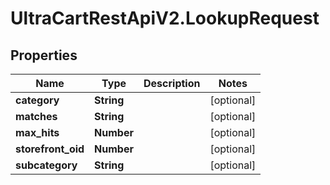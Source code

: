 # UltraCartRestApiV2.LookupRequest

## Properties
Name | Type | Description | Notes
------------ | ------------- | ------------- | -------------
**category** | **String** |  | [optional] 
**matches** | **String** |  | [optional] 
**max_hits** | **Number** |  | [optional] 
**storefront_oid** | **Number** |  | [optional] 
**subcategory** | **String** |  | [optional] 


